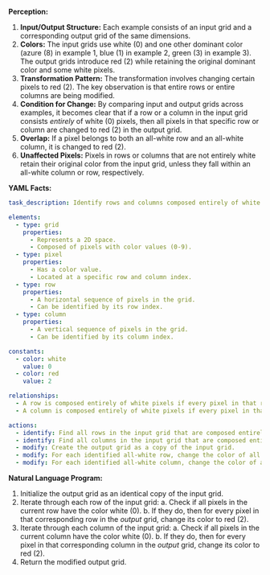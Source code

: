 **Perception:**

1.  **Input/Output Structure:** Each example consists of an input grid and a corresponding output grid of the same dimensions.
2.  **Colors:** The input grids use white (0) and one other dominant color (azure (8) in example 1, blue (1) in example 2, green (3) in example 3). The output grids introduce red (2) while retaining the original dominant color and some white pixels.
3.  **Transformation Pattern:** The transformation involves changing certain pixels to red (2). The key observation is that entire rows or entire columns are being modified.
4.  **Condition for Change:** By comparing input and output grids across examples, it becomes clear that if a row or a column in the input grid consists *entirely* of white (0) pixels, then all pixels in that specific row or column are changed to red (2) in the output grid.
5.  **Overlap:** If a pixel belongs to both an all-white row and an all-white column, it is changed to red (2).
6.  **Unaffected Pixels:** Pixels in rows or columns that are not entirely white retain their original color from the input grid, unless they fall within an all-white column or row, respectively.

**YAML Facts:**


```yaml
task_description: Identify rows and columns composed entirely of white pixels and change all pixels within those rows/columns to red.

elements:
  - type: grid
    properties:
      - Represents a 2D space.
      - Composed of pixels with color values (0-9).
  - type: pixel
    properties:
      - Has a color value.
      - Located at a specific row and column index.
  - type: row
    properties:
      - A horizontal sequence of pixels in the grid.
      - Can be identified by its row index.
  - type: column
    properties:
      - A vertical sequence of pixels in the grid.
      - Can be identified by its column index.

constants:
  - color: white
    value: 0
  - color: red
    value: 2

relationships:
  - A row is composed entirely of white pixels if every pixel in that row has the color value 0.
  - A column is composed entirely of white pixels if every pixel in that column has the color value 0.

actions:
  - identify: Find all rows in the input grid that are composed entirely of white pixels.
  - identify: Find all columns in the input grid that are composed entirely of white pixels.
  - modify: Create the output grid as a copy of the input grid.
  - modify: For each identified all-white row, change the color of all pixels in that row (in the output grid copy) to red (2).
  - modify: For each identified all-white column, change the color of all pixels in that column (in the output grid copy) to red (2).
```


**Natural Language Program:**

1.  Initialize the output grid as an identical copy of the input grid.
2.  Iterate through each row of the input grid:
    a.  Check if all pixels in the current row have the color white (0).
    b.  If they do, then for every pixel in that corresponding row in the *output* grid, change its color to red (2).
3.  Iterate through each column of the input grid:
    a.  Check if all pixels in the current column have the color white (0).
    b.  If they do, then for every pixel in that corresponding column in the *output* grid, change its color to red (2).
4.  Return the modified output grid.